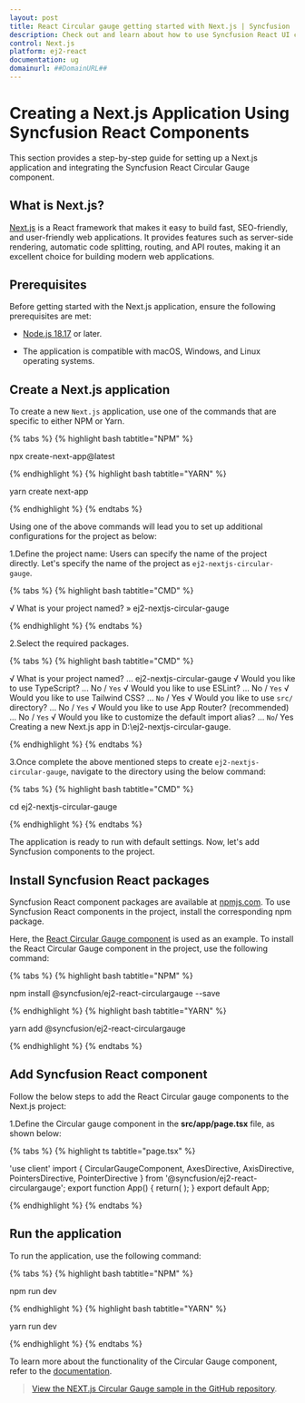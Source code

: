 ```yaml
---
layout: post
title: React Circular gauge getting started with Next.js | Syncfusion
description: Check out and learn about how to use Syncfusion React UI components in the Next.js project.
control: Next.js
platform: ej2-react
documentation: ug
domainurl: ##DomainURL##
---
```



# Creating a Next.js Application Using Syncfusion React Components

This section provides a step-by-step guide for setting up a Next.js application and integrating the Syncfusion React Circular Gauge component.

## What is Next.js?

[Next.js](https://nextjs.org/) is a React framework that makes it easy to build fast, SEO-friendly, and user-friendly web applications. It provides features such as server-side rendering, automatic code splitting, routing, and API routes, making it an excellent choice for building modern web applications.

## Prerequisites

Before getting started with the Next.js application, ensure the following prerequisites are met:

* [Node.js 18.17](https://nodejs.org/en) or later.

* The application is compatible with macOS, Windows, and Linux operating systems.

## Create a Next.js application

To create a new `Next.js` application, use one of the commands that are specific to either NPM or Yarn.

{% tabs %}
{% highlight bash tabtitle="NPM" %}

npx create-next-app@latest

{% endhighlight %}
{% highlight bash tabtitle="YARN" %}

yarn create next-app

{% endhighlight %}
{% endtabs %}

Using one of the above commands will lead you to set up additional configurations for the project as below:

1.Define the project name: Users can specify the name of the project directly. Let's specify the name of the project as `ej2-nextjs-circular-gauge`.

{% tabs %}
{% highlight bash tabtitle="CMD" %}

√ What is your project named? » ej2-nextjs-circular-gauge

{% endhighlight %}
{% endtabs %}

2.Select the required packages.

{% tabs %}
{% highlight bash tabtitle="CMD" %}

√ What is your project named? ... ej2-nextjs-circular-gauge
√ Would you like to use TypeScript? ... No / `Yes`
√ Would you like to use ESLint? ... No / `Yes`
√ Would you like to use Tailwind CSS? ... `No` / Yes
√ Would you like to use `src/` directory? ... No / `Yes`
√ Would you like to use App Router? (recommended) ... No / `Yes`
√ Would you like to customize the default import alias? ... `No`/ Yes
Creating a new Next.js app in D:\ej2-nextjs-circular-gauge.

{% endhighlight %}
{% endtabs %}

3.Once complete the above mentioned steps to create `ej2-nextjs-circular-gauge`, navigate to the directory using the below command:

{% tabs %}
{% highlight bash tabtitle="CMD" %}

cd ej2-nextjs-circular-gauge

{% endhighlight %}
{% endtabs %}

The application is ready to run with default settings. Now, let's add Syncfusion components to the project.

## Install Syncfusion React packages

Syncfusion React component packages are available at [npmjs.com](https://www.npmjs.com/search?q=ej2-react). To use Syncfusion React components in the project, install the corresponding npm package.

Here, the [React Circular Gauge component](https://www.syncfusion.com/react-components/react-circular-gauge) is used as an example. To install the React Circular Gauge component in the project, use the following command:

{% tabs %}
{% highlight bash tabtitle="NPM" %}

npm install @syncfusion/ej2-react-circulargauge --save

{% endhighlight %}
{% highlight bash tabtitle="YARN" %}

yarn add @syncfusion/ej2-react-circulargauge

{% endhighlight %}
{% endtabs %}

## Add Syncfusion React component

Follow the below steps to add the React Circular gauge components to the Next.js project:

1.Define the Circular gauge component in the **src/app/page.tsx** file, as shown below:

{% tabs %}
{% highlight ts tabtitle="page.tsx" %}

'use client'
import { CircularGaugeComponent, AxesDirective, AxisDirective, PointersDirective, PointerDirective } from '@syncfusion/ej2-react-circulargauge';
export function App() {
  return(
  <CircularGaugeComponent >
    <AxesDirective>
      <AxisDirective>
        <PointersDirective>
          <PointerDirective value={35}></PointerDirective>
        </PointersDirective>
      </AxisDirective>
    </AxesDirective>
  </CircularGaugeComponent>);
}
export default App;

{% endhighlight %}
{% endtabs %}

## Run the application

To run the application, use the following command:

{% tabs %}
{% highlight bash tabtitle="NPM" %}

npm run dev

{% endhighlight %}
{% highlight bash tabtitle="YARN" %}

yarn run dev

{% endhighlight %}
{% endtabs %}

To learn more about the functionality of the Circular Gauge component, refer to the [documentation](https://ej2.syncfusion.com/react/documentation/circular-gauge/getting-started#module-injection).

> [View the NEXT.js Circular Gauge sample in the GitHub repository](https://github.com/SyncfusionExamples/ej2-nextjs-circular-gauge).
